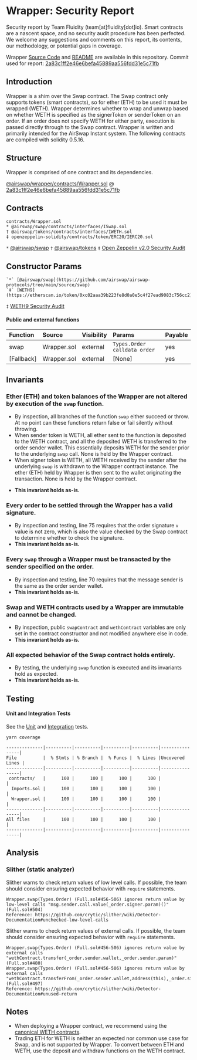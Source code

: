 # Wrapper: Security Report

Security report by Team Fluidity (team[at]fluidity[dot]io). Smart contracts are a nascent space, and no security audit procedure has been perfected. We welcome any suggestions and comments on this report, its contents, our methodology, or potential gaps in coverage.

Wrapper [Source Code](https://github.com/airswap/airswap-protocols/tree/main/source/wrapper) and [README](../README.md) are available in this repository. Commit used for report: [2a83c1ff2e46e6befa45889aa556fdd31e5c71fb](https://github.com/airswap/airswap-protocols/commit/2a83c1ff2e46e6befa45889aa556fdd31e5c71fb)

## Introduction

Wrapper is a shim over the Swap contract. The Swap contract only supports tokens (smart contracts), so for ether (ETH) to be used it must be wrapped (WETH). Wrapper determines whether to wrap and unwrap based on whether WETH is specified as the signerToken or senderToken on an order. If an order does not specify WETH for either party, execution is passed directly through to the Swap contract. Wrapper is written and primarily intended for the AirSwap Instant system. The following contracts are compiled with solidity 0.5.16.

## Structure

Wrapper is comprised of one contract and its dependencies.

[@airswap/wrapper/contracts/Wrapper.sol](../contracts/Wrapper.sol) @ [2a83c1ff2e46e6befa45889aa556fdd31e5c71fb](https://github.com/airswap/airswap-protocols/commit/2a83c1ff2e46e6befa45889aa556fdd31e5c71fb)

## Contracts

```
contracts/Wrapper.sol
* @airswap/swap/contracts/interfaces/ISwap.sol
† @airswap/tokens/contracts/interfaces/IWETH.sol
‡ openzeppelin-solidity/contracts/token/ERC20/IERC20.sol
```

`*` [@airswap/swap](https://github.com/airswap/airswap-protocols/tree/main/source/swap)
`†` [@airswap/tokens](https://github.com/airswap/airswap-protocols/tree/main/source/tokens)
`‡` [Open Zeppelin v2.0 Security Audit](https://drive.google.com/file/d/1gWUV0qz3n52VEUwoT-VlYmscPxxo9xhc/view)

## Constructor Params

```
`*` [@airswap/swap](https://github.com/airswap/airswap-protocols/tree/main/source/swap)
`‡` [WETH9](https://etherscan.io/token/0xc02aaa39b223fe8d0a0e5c4f27ead9083c756cc2)
```

`‡` [WETH9 Security Audit](https://github.com/bokkypoobah/MakerDAOSaiContractAudit/blob/master/audit/code-review/makerdao/weth9-b353893.md)

#### Public and external functions

| Function   | Source      | Visibility | Params                       | Payable |
| :--------- | :---------- | :--------- | :--------------------------- | :------ |
| swap       | Wrapper.sol | external   | `Types.Order calldata order` | yes     |
| [Fallback] | Wrapper.sol | external   | [None]                       | yes     |

## Invariants

### Ether (ETH) and token balances of the Wrapper are not altered by execution of the `swap` function.

- By inspection, all branches of the function `swap` either succeed or throw. At no point can these functions return false or fail silently without throwing.
- When sender token is WETH, all ether sent to the function is deposited to the WETH contract, and all the deposited WETH is transferred to the order sender wallet. This essentially deposits WETH for the sender prior to the underlying `swap` call. None is held by the Wrapper contract.
- When signer token is WETH, all WETH received by the sender after the underlying `swap` is withdrawn to the Wrapper contract instance. The ether (ETH) held by Wrapper is then sent to the wallet originating the transaction. None is held by the Wrapper contract.

* **This invariant holds as-is.**

### Every order to be settled through the Wrapper has a valid signature.

- By inspection and testing, line 75 requires that the order signature `v` value is not zero, which is also the value checked by the Swap contract to determine whether to check the signature.
- **This invariant holds as-is.**

### Every `swap` through a Wrapper must be transacted by the sender specified on the order.

- By inspection and testing, line 70 requires that the message sender is the same as the order sender wallet.
- **This invariant holds as-is.**

### Swap and WETH contracts used by a Wrapper are immutable and cannot be changed.

- By inspection, public `swapContract` and `wethContract` variables are only set in the contract constructor and not modified anywhere else in code.
- **This invariant holds as-is.**

### All expected behavior of the Swap contract holds entirely.

- By testing, the underlying `swap` function is executed and its invariants hold as expected.
- **This invariant holds as-is.**

## Testing

#### Unit and Integration Tests

See the [Unit](test/Wrapper-unit.js) and [Integration](test/Wrapper.js) tests.

```
yarn coverage
```

```
--------------|----------|----------|----------|----------|----------------|
File          |  % Stmts | % Branch |  % Funcs |  % Lines |Uncovered Lines |
--------------|----------|----------|----------|----------|----------------|
 contracts/   |      100 |      100 |      100 |      100 |                |
  Imports.sol |      100 |      100 |      100 |      100 |                |
  Wrapper.sol |      100 |      100 |      100 |      100 |                |
--------------|----------|----------|----------|----------|----------------|
All files     |      100 |      100 |      100 |      100 |                |
--------------|----------|----------|----------|----------|----------------|
```

## Analysis

### Slither (static analyzer)

Slither warns to check return values of low level calls. If possible, the team should consider ensuring expected behavior with `require` statements.

```
Wrapper.swap(Types.Order) (Full.sol#456-506) ignores return value by low-level calls "msg.sender.call.value(_order.signer.param)()" (Full.sol#504)
Reference: https://github.com/crytic/slither/wiki/Detector-Documentation#unchecked-low-level-calls
```

Slither warns to check return values of external calls. If possible, the team should consider ensuring expected behavior with `require` statements.

```
Wrapper.swap(Types.Order) (Full.sol#456-506) ignores return value by external calls "wethContract.transfer(_order.sender.wallet,_order.sender.param)" (Full.sol#480)
Wrapper.swap(Types.Order) (Full.sol#456-506) ignores return value by external calls "wethContract.transferFrom(_order.sender.wallet,address(this),_order.signer.param)" (Full.sol#497)
Reference: https://github.com/crytic/slither/wiki/Detector-Documentation#unused-return
```

## Notes

- When deploying a Wrapper contract, we recommend using the [canonical WETH contracts](https://blog.0xproject.com/canonical-weth-migration-8a7ab6caca71).
- Trading ETH for WETH is neither an expected nor common use case for Swap, and is not supported by Wrapper. To convert between ETH and WETH, use the deposit and withdraw functions on the WETH contract.
